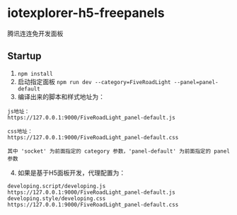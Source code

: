 # iotexplorer-h5-freepanels

腾讯连连免开发面板

## Startup

1. `npm install`
2. 启动指定面板 `npm run dev --category=FiveRoadLight --panel=panel-default`
3. 编译出来的脚本和样式地址为：

```
js地址：
https://127.0.0.1:9000/FiveRoadLight_panel-default.js

css地址：
https://127.0.0.1:9000/FiveRoadLight_panel-default.css

其中 'socket' 为前面指定的 category 参数，'panel-default' 为前面指定的 panel 参数
```

4. 如果是基于H5面板开发，代理配置为：

```
developing.script/developing.js https://127.0.0.1:9000/FiveRoadLight_panel-default.js
developing.style/developing.css https://127.0.0.1:9000/FiveRoadLight_panel-default.css
```
